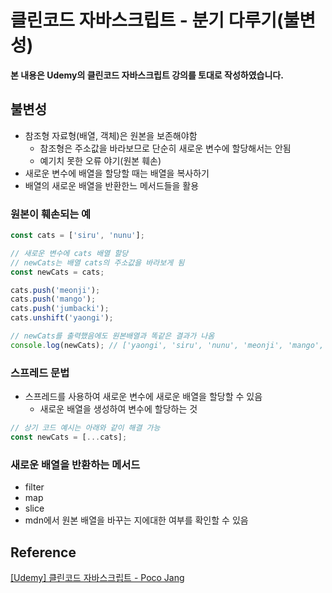 # 클린코드 자바스크립트 - 분기 다루기(불변성)



**본 내용은 Udemy의 클린코드 자바스크립트 강의를 토대로 작성하였습니다.**



## 불변성

* 참조형 자료형(배열, 객체)은 원본을 보존해야함
  * 참조형은 주소값을 바라보므로 단순히 새로운 변수에 할당해서는 안됨
  * 예기치 못한 오류 야기(원본 훼손)
* 새로운 변수에 배열을 할당할 때는 배열을 복사하기
* 배열의 새로운 배열을 반환한느 메서드들을 활용



### 원본이 훼손되는 예

```JavaScript
const cats = ['siru', 'nunu'];

// 새로운 변수에 cats 배열 할당
// newCats는 배열 cats의 주소값을 바라보게 됨
const newCats = cats;

cats.push('meonji');
cats.push('mango');
cats.push('jumbacki');
cats.unshift('yaongi');

// newCats를 출력했음에도 원본배열과 똑같은 결과가 나옴
console.log(newCats); // ['yaongi', 'siru', 'nunu', 'meonji', 'mango', 'jumbacki'];
```



### 스프레드 문법

* 스프레드를 사용하여 새로운 변수에 새로운 배열을 할당할 수 있음
  * 새로운 배열을 생성하여 변수에 할당하는 것

```JavaScript
// 상기 코드 예시는 아래와 같이 해결 가능
const newCats = [...cats];
```



### 새로운 배열을 반환하는 메서드

* filter
* map
* slice
* mdn에서 원본 배열을 바꾸는 지에대한 여부를 확인할 수 있음



## Reference

[[Udemy] 클린코드 자바스크립트 - Poco Jang](https://www.udemy.com/course/clean-code-js/)

